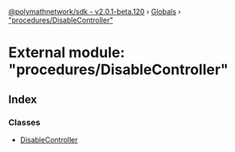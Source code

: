 [@polymathnetwork/sdk - v2.0.1-beta.120](../README.md) › [Globals](../globals.md) › ["procedures/DisableController"](_procedures_disablecontroller_.md)

# External module: "procedures/DisableController"

## Index

### Classes

- [DisableController](../classes/_procedures_disablecontroller_.disablecontroller.md)
